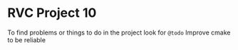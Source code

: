 # RVC Project 10

To find problems or things to do in the project look for `@todo`
Improve cmake to be reliable